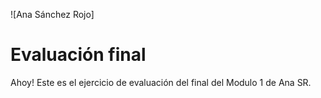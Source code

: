 ![Ana Sánchez Rojo]
# Evaluación final 
Ahoy! Este es el ejercicio de evaluación del final del Modulo 1 de Ana SR.

